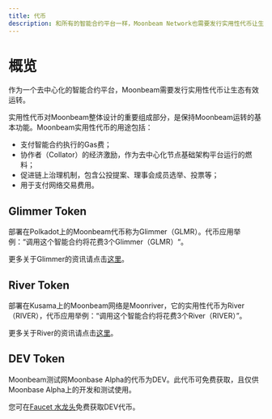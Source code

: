 ```yaml
---
title: 代币
description: 和所有的智能合约平台一样，Moonbeam Network也需要发行实用性代币让生态有效运转。发行在Polkadot平台上的代币为Glimmer（GLMR），在Kusama上的代币称作River（RIVER）。
---
```


# 概览

作为一个去中心化的智能合约平台，Moonbeam需要发行实用性代币让生态有效运转。

实用性代币对Moonbeam整体设计的重要组成部分，是保持Moonbeam运转的基本功能。Moonbeam实用性代币的用途包括：

 - 支付智能合约执行的Gas费；
 - 协作者（Collator）的经济激励，作为去中心化节点基础架构平台运行的燃料；
 - 促进链上治理机制，包含公投提案、理事会成员选举、投票等；
 - 用于支付网络交易费用。

## Glimmer Token

部署在Polkadot上的Moonbeam代币称为Glimmer（GLMR）。代币应用举例：“调用这个智能合约将花费3个Glimmer（GLMR）“。

更多关于Glimmer的资讯请点击[这里](https://moonbeam.network/networks/moonbeam/glimmer-token/)。

## River Token

部署在Kusama上的Moonbeam网络是Moonriver，它的实用性代币为River（RIVER），代币应用举例：“调用这个智能合约将花费3个River（RIVER）”。

更多关于River的资讯请点击[这里](https://moonbeam.network/networks/moonriver/river-token/)。

## DEV Token

Moonbeam测试网Moonbase Alpha的代币为DEV。此代币可免费获取，且仅供Moonbase Alpha上的开发和测试使用。

您可在[Faucet 水龙头](https://docs.moonbeam.network/getting-started/testnet/faucet/)免费获取DEV代币。